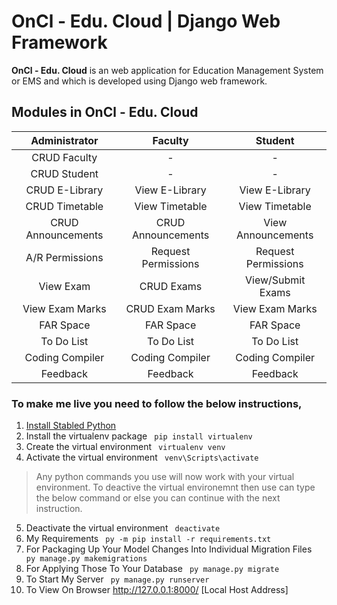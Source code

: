 # OnCl - Edu. Cloud | Django Web Framework
<b>OnCl - Edu. Cloud</b> is an web application for Education Management System or EMS and which is developed using Django web framework.

## Modules in OnCl - Edu. Cloud
| Administrator | Faculty | Student |
| :---: |:---:| :---:|
| CRUD Faculty | - | - |
| CRUD Student | - | - |
| CRUD E-Library | View E-Library | View E-Library |
| CRUD Timetable | View Timetable | View Timetable |
| CRUD Announcements | CRUD Announcements | View Announcements |
| A/R Permissions | Request Permissions | Request Permissions |
| View Exam | CRUD Exams | View/Submit Exams |
| View Exam Marks | CRUD Exam Marks | View Exam Marks |
| FAR Space | FAR Space | FAR Space |
| To Do List | To Do List | To Do List |
| Coding Compiler | Coding Compiler | Coding Compiler |
| Feedback | Feedback | Feedback |

### To make me live you need to follow the below instructions,
1. [Install Stabled Python](https://www.python.org/downloads/windows/)
2. Install the virtualenv package <code> pip install virtualenv </code>
3. Create the virtual environment <code> virtualenv venv </code>
4. Activate the virtual environment <code> venv\Scripts\activate </code>
> Any python commands you use will now work with your virtual environment.
> To deactive the virtual environemnt then use can type the below command or else you can continue with the next instruction.
5. Deactivate the virtual environment <code> deactivate </code>
6. My Requirements <code> py -m pip install -r requirements.txt </code>
7. For Packaging Up Your Model Changes Into Individual Migration Files <code> py manage.py makemigrations </code>
8. For Applying Those To Your Database <code> py manage.py migrate </code>
9. To Start My Server <code> py manage.py runserver </code>
10. To View On Browser http://127.0.0.1:8000/ [Local Host Address]
